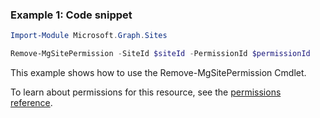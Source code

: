 ### Example 1: Code snippet

```powershellImport-Module Microsoft.Graph.Sites

Remove-MgSitePermission -SiteId $siteId -PermissionId $permissionId
```
This example shows how to use the Remove-MgSitePermission Cmdlet.
To learn about permissions for this resource, see the [permissions reference](/graph/permissions-reference).

